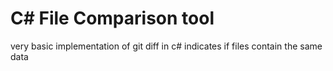 # C# File Comparison tool
very basic implementation of git diff in c#
indicates if files contain the same data
